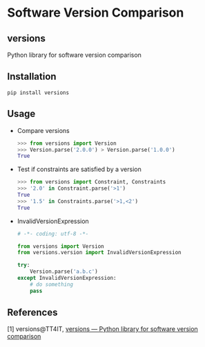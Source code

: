 # Software Version Comparison

## versions

Python library for software version comparison

## Installation

```shell
pip install versions
```

## Usage

* Compare versions

  ```python
  >>> from versions import Version
  >>> Version.parse('2.0.0') > Version.parse('1.0.0')
  True
  ```

* Test if constraints are satisfied by a version

  ```python
  >>> from versions import Constraint, Constraints
  >>> '2.0' in Constraint.parse('>1')
  True
  >>> '1.5' in Constraints.parse('>1,<2')
  True
  ```


* InvalidVersionExpression

  ```python
  # -*- coding: utf-8 -*-

  from versions import Version
  from versions.version import InvalidVersionExpression

  try:
      Version.parse('a.b.c')
  except InvalidVersionExpression:
      # do something
      pass
  ```

## References

[1] versions@TT4IT, [versions — Python library for software version comparison](http://tt4it.com/resources/discuss/2221/)

